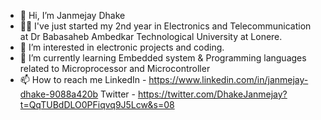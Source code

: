 - 👋 Hi, I’m Janmejay Dhake
- 👨‍🎓  I've just started my 2nd year in Electronics and Telecommunication at Dr Babasaheb Ambedkar Technological University at Lonere.
- 👀 I’m interested in electronic projects and coding.
- 🌱 I’m currently learning Embedded system & Programming languages related to Microprocessor and Microcontroller
- 📫 How to reach me 
      LinkedIn - https://www.linkedin.com/in/janmejay-dhake-9088a420b
      Twitter - https://twitter.com/DhakeJanmejay?t=QqTUBdDLO0PFiqvq9J5Lcw&s=08

<!---
Jaydhake/Jaydhake is a ✨ special ✨ repository because its `README.md` (this file) appears on your GitHub profile.
You can click the Preview link to take a look at your changes.
--->
